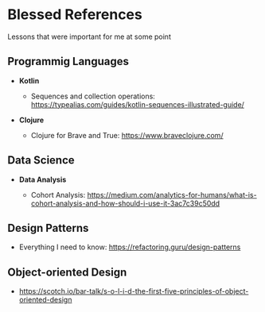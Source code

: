 # Blessed References

Lessons that were important for me at some point

Programmig Languages
--------------------

* **Kotlin**

  * Sequences and collection operations: https://typealias.com/guides/kotlin-sequences-illustrated-guide/

* **Clojure**
  * Clojure for Brave and True: https://www.braveclojure.com/


Data Science
-------------

* **Data Analysis**

  * Cohort Analysis: https://medium.com/analytics-for-humans/what-is-cohort-analysis-and-how-should-i-use-it-3ac7c39c50dd

Design Patterns
---------------
  * Everything I need to know: https://refactoring.guru/design-patterns

Object-oriented Design
---------------
  * https://scotch.io/bar-talk/s-o-l-i-d-the-first-five-principles-of-object-oriented-design
